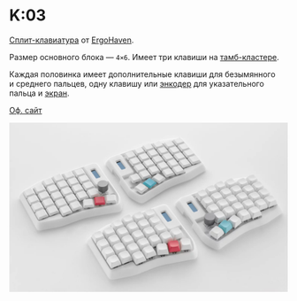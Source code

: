 # K:03

[Сплит-клавиатура](/dictionary/split.md) от [ErgoHaven](https://ru.ergohaven.xyz).

Размер основного блока — `4×6`. Имеет три клавиши на [тамб-кластере](/dictionary/thumb-cluster.md).

Каждая половинка имеет дополнительные клавиши для безымянного и среднего пальцев, одну клавишу или [энкодер](/hardware/encoder.md) для указательного пальца и [экран](/hardware/screens.md).

[Оф. сайт](https://ru.ergohaven.xyz/k03)

![](/assets/keyboards/ergohaven/K_03.png)
